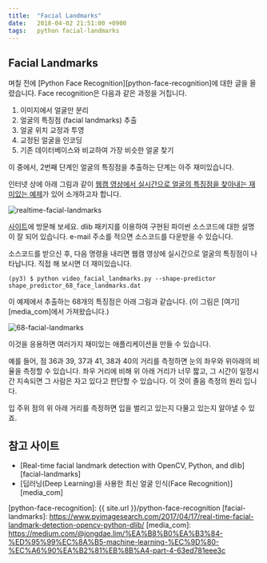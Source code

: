 ```yaml
---
title:  "Facial Landmarks"
date:   2018-04-02 21:51:00 +0900
tags:   python facial-landmarks
---
```


## Facial Landmarks

며칠 전에 [Python Face Recognition][python-face-recognition]에 대한 글을 올렸습니다. Face recognition은 다음과 같은 과정을 거칩니다.

1. 이미지에서 얼굴만 분리
1. 얼굴의 특징점 (facial landmarks) 추출
1. 얼굴 위치 교정과 투영
1. 교정된 얼굴을 인코딩
1. 기존 데이터베이스와 비교하여 가장 비슷한 얼굴 찾기

이 중에서, 2번째 단계인 얼굴의 특징점을 추출하는 단계는 아주 재미있습니다.

인터넷 상에 아래 그림과 같이 [웹캠 영상에서 실시간으로 얼굴의 특징점을 찾아내는 재미있는 예제](facial-landmarks)가 있어 소개하고자 합니다.

![realtime-facial-landmarks](https://www.pyimagesearch.com/wp-content/uploads/2017/04/realtime_facial_landmarks_demo.gif)

[사이트](facial-landmarks)에 방문해 보세요. dlib 패키지를 이용하여 구현된 파이썬 소스코드에 대한 설명이 잘 되어 있습니다. e-mail 주소를 적으면 소스코드를 다운받을 수 있습니다.

소스코드를 받으신 후, 다음 명령을 내리면 웹캠 영상에 실시간으로 얼굴의 특징점이 나타납니다. 직접 해 보시면 더 재미있습니다.

```
(py3) $ python video_facial_landmarks.py --shape-predictor shape_predictor_68_face_landmarks.dat
```

이 예제에서 추출하는 68개의 특징점은 아래 그림과 같습니다. (이 그림은 [여기][media_com]에서 가져왔습니다.)

![68-facial-landmarks](https://cdn-images-1.medium.com/max/800/1*96UT-D8uSXjlnyvs9DZTog.png)


이것을 응용하면 여러가지 재미있는 애플리케이션을 만들 수 있습니다.

예를 들어, 점 36과 39, 37과 41, 38과 40의 거리를 측정하면 눈의 좌우와 위아래의 비율을 측정할 수 있습니다. 좌우 거리에 비해 위 아래 거리가 너무 짧고, 그 시간이 일정시간 지속되면 그 사람은 자고 있다고 판단할 수 있습니다. 이 것이 졸음 측정의 원리 입니다.

입 주위 점의 위 아래 거리를 측정하면 입을 벌리고 있는지 다물고 있는지 알아낼 수 있죠.

## 참고 사이트

* [Real-time facial landmark detection with OpenCV, Python, and dlib][facial-landmarks]
* [딥러닝(Deep Learning)을 사용한 최신 얼굴 인식(Face Recognition)][media_com]

[python-face-recognition]: {{ site.url }}/python-face-recognition
[facial-landmarks]: https://www.pyimagesearch.com/2017/04/17/real-time-facial-landmark-detection-opencv-python-dlib/
[media_com]: https://medium.com/@jongdae.lim/%EA%B8%B0%EA%B3%84-%ED%95%99%EC%8A%B5-machine-learning-%EC%9D%80-%EC%A6%90%EA%B2%81%EB%8B%A4-part-4-63ed781eee3c
